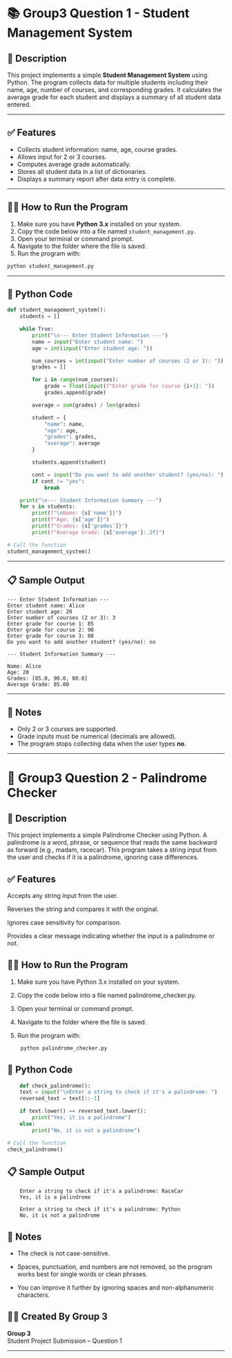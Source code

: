 
# 📚 Group3 Question 1 - Student Management System

## 📌 Description

This project implements a simple **Student Management System** using Python. The program collects data for multiple students including their name, age, number of courses, and corresponding grades. It calculates the average grade for each student and displays a summary of all student data entered.

---

## ✅ Features

- Collects student information: name, age, course grades.
- Allows input for 2 or 3 courses.
- Computes average grade automatically.
- Stores all student data in a list of dictionaries.
- Displays a summary report after data entry is complete.

---

## 🧑‍💻 How to Run the Program

1. Make sure you have **Python 3.x** installed on your system.
2. Copy the code below into a file named `student_management.py`.
3. Open your terminal or command prompt.
4. Navigate to the folder where the file is saved.
5. Run the program with:

```bash
python student_management.py
```

---

## 🧾 Python Code

```python
def student_management_system():
    students = []

    while True:
        print("\n--- Enter Student Information ---")
        name = input("Enter student name: ")
        age = int(input("Enter student age: "))

        num_courses = int(input("Enter number of courses (2 or 3): "))
        grades = []

        for i in range(num_courses):
            grade = float(input(f"Enter grade for course {i+1}: "))
            grades.append(grade)

        average = sum(grades) / len(grades)

        student = {
            "name": name,
            "age": age,
            "grades": grades,
            "average": average
        }

        students.append(student)

        cont = input("Do you want to add another student? (yes/no): ").lower()
        if cont != "yes":
            break

    print("\n--- Student Information Summary ---")
    for s in students:
        print(f"\nName: {s['name']}")
        print(f"Age: {s['age']}")
        print(f"Grades: {s['grades']}")
        print(f"Average Grade: {s['average']:.2f}")

# Call the function
student_management_system()
```

---

## 📋 Sample Output

```
--- Enter Student Information ---
Enter student name: Alice
Enter student age: 20
Enter number of courses (2 or 3): 3
Enter grade for course 1: 85
Enter grade for course 2: 90
Enter grade for course 3: 80
Do you want to add another student? (yes/no): no

--- Student Information Summary ---

Name: Alice
Age: 20
Grades: [85.0, 90.0, 80.0]
Average Grade: 85.00
```

---

## 📝 Notes

- Only 2 or 3 courses are supported.
- Grade inputs must be numerical (decimals are allowed).
- The program stops collecting data when the user types **no**.

---

# 🔁 Group3 Question 2 - Palindrome Checker

## 📌 Description
This project implements a simple Palindrome Checker using Python. A palindrome is a word, phrase, or sequence that reads the same backward as forward (e.g., madam, racecar). This program takes a string input from the user and checks if it is a palindrome, ignoring case differences.

## ✅ Features
Accepts any string input from the user.

Reverses the string and compares it with the original.

Ignores case sensitivity for comparison.

Provides a clear message indicating whether the input is a palindrome or not.

## 🧑‍💻 How to Run the Program
1. Make sure you have Python 3.x installed on your system.

2. Copy the code below into a file named palindrome_checker.py.

3. Open your terminal or command prompt.

4. Navigate to the folder where the file is saved.

5. Run the program with:

   ```bash
    python palindrome_checker.py
    ```
    
## 🧾 Python Code

```python
    def check_palindrome():
    text = input("\nEnter a string to check if it's a palindrome: ")
    reversed_text = text[::-1]

    if text.lower() == reversed_text.lower():
        print("Yes, it is a palindrome")
    else:
        print("No, it is not a palindrome")

# Call the function
check_palindrome()

```
## 📋 Sample Output

```
    Enter a string to check if it's a palindrome: RaceCar
    Yes, it is a palindrome

```

```
    Enter a string to check if it's a palindrome: Python
    No, it is not a palindrome

```

## 📝 Notes

* The check is not case-sensitive.

* Spaces, punctuation, and numbers are not removed, so the program works best for single words or clean phrases.

* You can improve it further by ignoring spaces and non-alphanumeric characters.



## 👨‍🎓 Created By Group 3

**Group 3**  
Student Project Submission – Question 1

---
